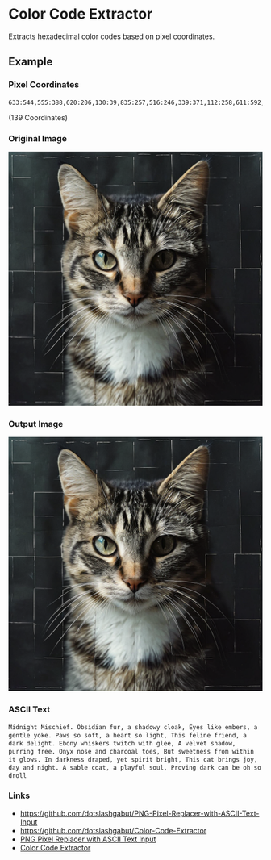 # Color Code Extractor

Extracts hexadecimal color codes based on pixel coordinates.

## Example

### Pixel Coordinates

```
633:544,555:388,620:206,130:39,835:257,516:246,339:371,112:258,611:592,749:458,90:765,59:383,369:728,863:66,821:351,1016:979,637:598,878:846,578:218,394:462,636:9,403:994,295:24,567:638,381:772,754:253,945:838,72:84,655:481,755:377,458:489,272:589,1012:669,63:383,59:533,197:545,36:127,722:875,981:445,149:432,851:890,999:37,121:384,154:893,392:708,748:874,930:120,933:572,464:951,941:917,415:89,1019:35,663:516,968:159,370:230,110:194,858:82,177:911,56:592,784:569,963:10,776:627,239:1021,414:628,802:1001,64:343,3:332,275:727,223:512,144:814,801:1009,237:145,316:967,430:332,239:963,103:546,642:938,541:719,416:265,691:609,469:861,250:240,705:418,911:707,542:518,355:60,721:816,325:780,581:3,119:990,430:463,474:369,567:1019,34:319,852:626,378:829,473:837,493:839,824:942,668:844,886:238,237:690,81:963,321:865,507:144,109:226,916:474,230:565,1006:235,41:809,753:230,926:606,63:208,456:777,811:682,114:83,651:224,684:523,894:313,268:448,107:259,971:620,374:916,1003:302,820:626,61:725,388:455,547:419,236:983,660:293,689:391,412:324,979:547,339:200,257:749,814:213,69:264,405:364,265:289
```

(139 Coordinates)

### Original Image

![Original image, the pixels not replaced](https://raw.githubusercontent.com/dotslashgabut/PNG-Pixel-Replacer-with-ASCII-Text-Input/main/a-cat-original-image.png)

### Output Image

![Converted image, the pixel has been replaced.](https://github.com/dotslashgabut/PNG-Pixel-Replacer-with-ASCII-Text-Input/blob/main/a-cat-pixels-replaced.png)

### ASCII Text

```
Midnight Mischief. Obsidian fur, a shadowy cloak, Eyes like embers, a gentle yoke. Paws so soft, a heart so light, This feline friend, a dark delight. Ebony whiskers twitch with glee, A velvet shadow, purring free. Onyx nose and charcoal toes, But sweetness from within it glows. In darkness draped, yet spirit bright, This cat brings joy, day and night. A sable coat, a playful soul, Proving dark can be oh so droll
```

### Links

- https://github.com/dotslashgabut/PNG-Pixel-Replacer-with-ASCII-Text-Input
- https://github.com/dotslashgabut/Color-Code-Extractor
- [PNG Pixel Replacer with ASCII Text Input](https://dotslashgabut.github.io/testcode/png-pixel-replacer-with-ascii-text-input.html)
- [Color Code Extractor](https://dotslashgabut.github.io/testcode/color-code-extractor.html)
